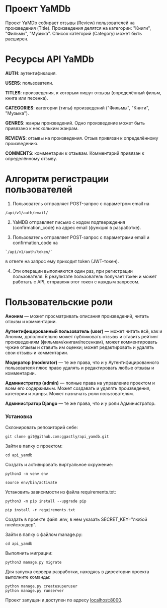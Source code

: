 # Проект YaMDb
Проект YaMDb собирает отзывы (Review) пользователей на произведения (Title). Произведения делятся на категории: "Книги", "Фильмы", "Музыка". Список категорий (Category) может быть расширен.

# Ресурсы API YaMDb
**AUTH**: аутентификация.

**USERS**: пользователи.

**TITLES**: произведения, к которым пишут отзывы (определённый фильм, книга или песенка).

**CATEGORIES**: категории (типы) произведений ("Фильмы", "Книги", "Музыка").

**GENRES**: жанры произведений. Одно произведение может быть привязано к нескольким жанрам.

**REVIEWS**: отзывы на произведения. Отзыв привязан к определённому произведению.

**COMMENTS**: комментарии к отзывам. Комментарий привязан к определённому отзыву.

# Алгоритм регистрации пользователей
1. Пользователь отправляет POST-запрос с параметром email на
```
/api/v1/auth/email/
```

2. YaMDB отправляет письмо с кодом подтверждения (confirmation_code) на адрес email (функция в разработке).

3. Пользователь отправляет POST-запрос с параметрами email и confirmation_code на
```
`/api/v1/auth/token/`
```
   в ответе на запрос ему приходит token (JWT-токен).

4. Эти операции выполняются один раз, при регистрации пользователя. В результате пользователь получает токен и может работать с API, отправляя этот токен с каждым запросом.

# Пользовательские роли
**Аноним** — может просматривать описания произведений, читать отзывы и комментарии.

**Аутентифицированный пользователь (user)** — может читать всё, как и Аноним, дополнительно может публиковать отзывы и ставить рейтинг произведениям (фильмам/книгам/песенкам), может комментировать чужие отзывы и ставить им оценки; может редактировать и удалять свои отзывы и комментарии.

**Модератор (moderator)** — те же права, что и у Аутентифицированного пользователя плюс право удалять и редактировать любые отзывы и комментарии.

**Администратор (admin)** — полные права на управление проектом и всем его содержимым. Может создавать и удалять произведения, категории и жанры. Может назначать роли пользователям.

**Администратор Django** — те же права, что и у роли Администратор.

### Установка
Склонировать репозиторий себе:
```
git clone git@github.com:ggastly/api_yamdb.git
```
Зайти в папку с проектом:
```
cd api_yamdb
```
Cоздать и активировать виртуальное окружение:
```
python3 -m venv env
```
```
source env/bin/activate
```
Установить зависимости из файла requirements.txt:
```
python3 -m pip install --upgrade pip
```
```
pip install -r requirements.txt
```
Создать в проекте файл .env, в нем указать SECRET_KEY="любой плейсхолдер".

Зайти в папку с файлом manage.py:
```
cd api_yamdb
```
Выполнить миграции:
```
python3 manage.py migrate
```

Для запуска сервера разработки,  находясь в директории проекта выполните команды:
```
python manage.py createsuperuser
python manage.py runserver
```

Проект запущен и доступен по адресу [localhost:8000](http://localhost:8000/).
